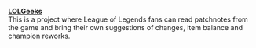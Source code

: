<b><u>LOLGeeks</u></b>
<br>
This is a project where League of Legends fans can read patchnotes from the game and bring their own suggestions of changes, item balance and champion reworks.
